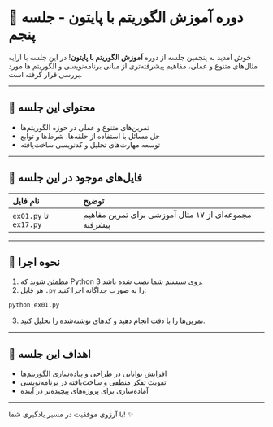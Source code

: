 # 🌟 دوره آموزش الگوریتم با پایتون - جلسه پنجم

خوش آمدید به پنجمین جلسه از دوره **آموزش الگوریتم با پایتون**!
در این جلسه با ارایه مثال‌های متنوع و عملی، مفاهیم پیشرفته‌تری از مبانی برنامه‌نویسی و الگوریتم ها مورد بررسی قرار گرفته است.

---

## 📘 محتوای این جلسه

- تمرین‌های متنوع و عملی در حوزه الگوریتم‌ها
- حل مسائل با استفاده از حلقه‌ها، شرط‌ها و توابع
- توسعه مهارت‌های تحلیل و کدنویسی ساخت‌یافته

---

## 📂 فایل‌های موجود در این جلسه

| نام فایل | توضیح |
| :-------- | :---------- |
| `ex01.py` تا `ex17.py` | مجموعه‌ای از ۱۷ مثال آموزشی برای تمرین مفاهیم پیشرفته |

---

## 🚀 نحوه اجرا

1. مطمئن شوید که Python 3 روی سیستم شما نصب شده باشد.
2. هر فایل `.py` را به صورت جداگانه اجرا کنید:

```bash
python ex01.py
```

3. تمرین‌ها را با دقت انجام دهید و کدهای نوشته‌شده را تحلیل کنید.

---

## 🌟 اهداف این جلسه

- افزایش توانایی در طراحی و پیاده‌سازی الگوریتم‌ها
- تقویت تفکر منطقی و ساخت‌یافته در برنامه‌نویسی
- آماده‌سازی برای پروژه‌های پیچیده‌تر در آینده

---

با آرزوی موفقیت در مسیر یادگیری شما! ✨

